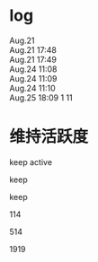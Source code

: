# log
Aug.21  
Aug.21 17:48  
Aug.21 17:49  
Aug.24 11:08  
Aug.24 11:09  
Aug.24 11:10  
Aug.25 18:09
1
11

# 维持活跃度
keep active

keep

keep

114

514

1919
